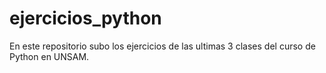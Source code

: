 # ejercicios_python
En este repositorio subo los ejercicios de las ultimas 3 clases del curso de Python en UNSAM.
